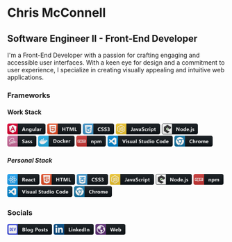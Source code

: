 Chris McConnell 
================================  

Software Engineer II - Front-End Developer
---------------------------------  

I'm a Front-End Developer with a passion for crafting engaging and accessible user interfaces. With a keen eye for design and a commitment to user experience, I specialize in creating visually appealing and intuitive web applications.

### Frameworks

#### Work Stack

<img src="https://raw.githubusercontent.com/MikeCodesDotNET/ColoredBadges/master/svg/dev/frameworks/angular.svg" style="height: 25px" /> <img src="https://raw.githubusercontent.com/MikeCodesDotNET/ColoredBadges/master/svg/dev/languages/html.svg" style="height: 25px" /> <img src="https://raw.githubusercontent.com/MikeCodesDotNET/ColoredBadges/master/svg/dev/languages/css3.svg" style="height: 25px" /> <img src="https://raw.githubusercontent.com/MikeCodesDotNET/ColoredBadges/master/svg/dev/languages/js.svg" style="height: 25px" /> <img src="https://raw.githubusercontent.com/MikeCodesDotNET/ColoredBadges/master/svg/dev/frameworks/nodejs_larger.svg" style="height: 25px" /> <img src="https://raw.githubusercontent.com/MikeCodesDotNET/ColoredBadges/master/svg/dev/languages/sass.svg" style="height: 25px" /> <img src="https://raw.githubusercontent.com/MikeCodesDotNET/ColoredBadges/master/svg/dev/tools/docker.svg" style="height: 25px" /> <img src="https://raw.githubusercontent.com/MikeCodesDotNET/ColoredBadges/master/svg/dev/services/npm.svg" style="height: 25px" /> <img src="https://raw.githubusercontent.com/MikeCodesDotNET/ColoredBadges/master/svg/dev/tools/visualstudio_code.svg" style="height: 25px" /> <img src="https://raw.githubusercontent.com/MikeCodesDotNET/ColoredBadges/master/svg/dev/misc/chrome.svg" style="height: 25px" />

##### Personal Stack

<img src="https://raw.githubusercontent.com/MikeCodesDotNET/ColoredBadges/master/svg/dev/frameworks/react.svg" style="height: 25px" /> <img src="https://raw.githubusercontent.com/MikeCodesDotNET/ColoredBadges/master/svg/dev/languages/html.svg" style="height: 25px" /> <img src="https://raw.githubusercontent.com/MikeCodesDotNET/ColoredBadges/master/svg/dev/languages/css3.svg" style="height: 25px" /> <img src="https://raw.githubusercontent.com/MikeCodesDotNET/ColoredBadges/master/svg/dev/languages/js.svg" style="height: 25px" /> <img src="https://raw.githubusercontent.com/MikeCodesDotNET/ColoredBadges/master/svg/dev/frameworks/nodejs_larger.svg" style="height: 25px" /> <img src="https://raw.githubusercontent.com/MikeCodesDotNET/ColoredBadges/master/svg/dev/services/npm.svg" style="height: 25px" /> <img src="https://raw.githubusercontent.com/MikeCodesDotNET/ColoredBadges/master/svg/dev/tools/visualstudio_code.svg" style="height: 25px" /> <img src="https://raw.githubusercontent.com/MikeCodesDotNET/ColoredBadges/master/svg/dev/misc/chrome.svg" style="height: 25px" />

### Socials  

<a href="https://www.dev.to/chrismc27" target="_blank" rel="noreferrer"><img src="https://raw.githubusercontent.com/MikeCodesDotNET/ColoredBadges/master/svg/blogs/devto.svg" style="height: 25px" /></a> <a href="https://www.linkedin.com/in/cmcconnell89" target="_blank" rel="noreferrer"><img src="https://raw.githubusercontent.com/MikeCodesDotNET/ColoredBadges/master/svg/social/linkedin.svg" style="height: 25px" /></a> <a href="https://chrismcconnell.dev" target="_blank" rel="noreferrer"><img src="https://raw.githubusercontent.com/MikeCodesDotNET/ColoredBadges/master/svg/dev/misc/web.svg" style="height: 25px" /></a>
